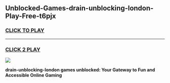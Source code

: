 
## Unblocked-Games-drain-unblocking-london-Play-Free-t6pjx
<h3>
<a href="https://premium76.site?title=drain-unblocking-london&ref=18A1">CLICK TO PLAY</a></h3>
<hr>

<h3>
<a href="https://premium76.site?title=drain-unblocking-london&ref=18A1">CLICK 2 PLAY</a>
  
</h3>

<a href="https://premium76.site?title=drain-unblocking-london&ref=18A1"><img src="https://clearcache.store/games.png"></a>


**drain-unblocking-london games unblocked: Your Gateway to Fun and Accessible Online Gaming**
